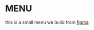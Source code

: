 # MENU

this is a small menu we build from [figma](https://www.figma.com/file/c8VlgyYwL7xe1wRSvyUUoh/Club-Project-%231?type=design&node-id=0%3A1&mode=design&t=I2mkGqA4R3s1RgpR-1)
